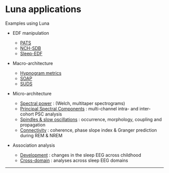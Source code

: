 # Luna applications

Examples using Luna

 - EDF manipulation
   - [PATS](1-preparation/pats/README.md)
   - [NCH-SDB](1-preparation/nch-sdb/README.md)
   - [Sleep-EDF](1-preparation/sleep-edf/README.md)

 - Macro-architecture
   - [Hypnogram metrics](2-macro/hypnograms/README.md)
   - [SOAP](2-macro/soap/README.md)
   - [SUDS](2-macro/suds/README.md)

 - Micro-architecture
   - [Spectral power](3-micro/power/README.md) : (Welch, multitaper spectrograms)
   - [Principal Spectral Components](3-micro/psc/README.md) : multi-channel intra- and inter-cohort PSC analysis 
   - [Spindles & slow oscillations](3-micro/spindles/README.md) : occurrence, morphology, coupling and propagation
   - [Connectivity](3-micro-connectivity/README.md) : coherence, phase slope index & Granger prediction during REM & NREM

 - Association analysis
   - [Development](4-association/development/README.md) : changes in the sleep EEG across childhood 
   - [Cross-domain](4-association/cross-domain/README.md) : analyses across sleep EEG domains

---
